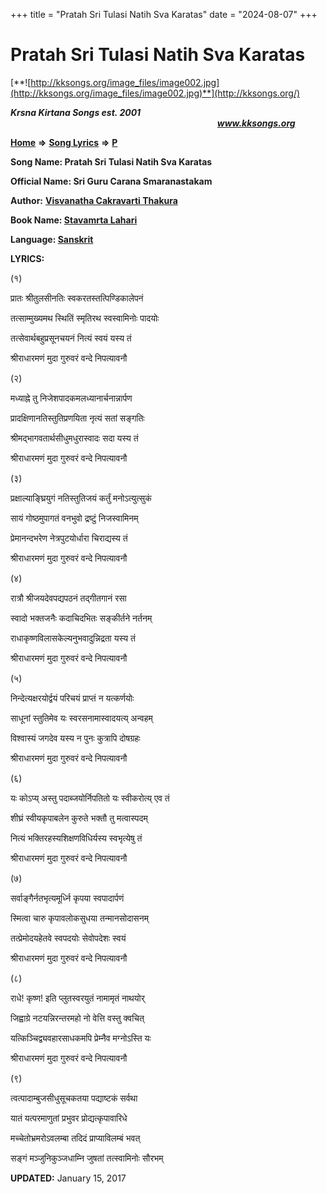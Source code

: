 +++
title = "Pratah Sri Tulasi Natih Sva Karatas"
date = "2024-08-07"
+++

# Pratah Sri Tulasi Natih Sva Karatas
[**![http://kksongs.org/image_files/image002.jpg](http://kksongs.org/image_files/image002.jpg)**](http://kksongs.org/)

**_Krsna Kirtana Songs est. 2001_**                                                                                                                                                **_www.kksongs.org_**

**[Home](http://kksongs.org/)** **⇒** **[Song Lyrics](http://kksongs.org/lyrics.html)** **⇒** **[P](http://kksongs.org/songs/song_p.html)**

**Song Name: Pratah Sri Tulasi Natih Sva Karatas**

**Official Name: Sri Guru Carana Smaranastakam**

**Author:** [**Visvanatha Cakravarti Thakura**](http://kksongs.org/authors/list/vct.html)

**Book Name: [Stavamrta Lahari](http://kksongs.org/authors/literature/stavamrta_lahari.html)**

**Language: [Sanskrit](http://kksongs.org/language/list/sanskrit.html)**

**LYRICS:**

(१)

प्रातः श्रीतुलसीनतिः स्वकरतस्तत्पिण्डिकालेपनं

तत्साम्मुख्यमथ स्थितिं स्मृतिरथ स्वस्वामिनोः पादयोः

तत्सेवार्थबहुप्रसूनचयनं नित्यं स्वयं यस्य तं

श्रीराधारमणं मुदा गुरुवरं वन्दे निपत्यावनौ

(२)

मध्याह्ने तु निजेशपादकमलध्यानार्चनान्नार्पण

प्रादक्षिणानतिस्तुतिप्रणयिता नृत्यं सतां सङ्गतिः

श्रीमद्भागवतार्थसीधुमधुरास्वादः सदा यस्य तं

श्रीराधारमणं मुदा गुरुवरं वन्दे निपत्यावनौ

(३)

प्रक्षाल्याङ्घ्रियुगं नतिस्तुतिजयं कर्तुं मनोऽत्युत्सुकं

सायं गोष्ठमुपागतं वनभुवो द्रष्टुं निजस्वामिनम्

प्रेमानन्दभरेण नेत्रपुटयोर्धारा चिराद्यस्य तं

श्रीराधारमणं मुदा गुरुवरं वन्दे निपत्यावनौ

(४)

रात्रौ श्रीजयदेवपद्यपठनं तद्गीतगानं रसा

स्वादो भक्तजनैः कदाचिदभितः सङ्कीर्तने नर्तनम्

राधाकृष्णविलासकेल्यनुभवादुन्निद्रता यस्य तं

श्रीराधारमणं मुदा गुरुवरं वन्दे निपत्यावनौ

(५)

निन्देत्यक्षरयोर्द्वयं परिचयं प्राप्तं न यत्कर्णयोः

साधूनां स्तुतिमेव यः स्वरसनामास्वादयत्य् अन्वहम्

विश्वास्यं जगदेव यस्य न पुनः कुत्रापि दोषग्रहः

श्रीराधारमणं मुदा गुरुवरं वन्दे निपत्यावनौ

(६)

यः कोऽप्य् अस्तु पदाब्जयोर्निपतितो यः स्वीकरोत्य् एव तं

शीघ्रं स्वीयकृपाबलेन कुरुते भक्तौ तु मत्वास्पदम्

नित्यं भक्तिरहस्यशिक्षणविधिर्यस्य स्वभृत्येषु तं

श्रीराधारमणं मुदा गुरुवरं वन्दे निपत्यावनौ

(७)

सर्वाङ्गैर्नतभृत्यमूर्ध्नि कृपया स्वपादार्पणं

स्मित्वा चारु कृपावलोकसुधया तन्मानसोदासनम्

तत्प्रेमोदयहेतवे स्वपदयोः सेवोपदेशः स्वयं

श्रीराधारमणं मुदा गुरुवरं वन्दे निपत्यावनौ

(८)

राधे! कृष्ण! इति प्लुतस्वरयुतं नामामृतं नाथयोर्

जिह्वाग्रे नटयन्निरन्तरमहो नो वेत्ति वस्तु क्वचित्

यत्किञ्चिद्व्यवहारसाधकमपि प्रेम्नैव मग्नोऽस्ति यः

श्रीराधारमणं मुदा गुरुवरं वन्दे निपत्यावनौ

(९)

त्वत्पादाम्बुजसीधुसूचकतया पद्याष्टकं सर्वथा

यातं यत्परमाणुतां प्रभुवर प्रोद्यत्कृपावारिधे

मच्चेतोभ्रमरोऽवलम्बा तदिदं प्राप्याविलम्बं भवत्

सङ्गं मञ्जुनिकुञ्जधाम्नि जुषतां तत्स्वामिनोः सौरभम्

**UPDATED:** January 15, 2017